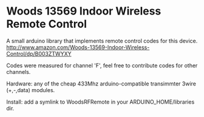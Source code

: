 # Woods 13569 Indoor Wireless Remote Control

A small arduino library that implements remote control codes for this device.
http://www.amazon.com/Woods-13569-Indoor-Wireless-Control/dp/B003ZTWYXY

Codes were measured for channel 'F', feel free to contribute codes for other channels.

Hardware: any of the cheap 433Mhz arduino-compatible transimmter 3wire (+,-,data) modules.

Install: add a symlink to WoodsRFRemote in your ARDUINO_HOME/libraries dir.
